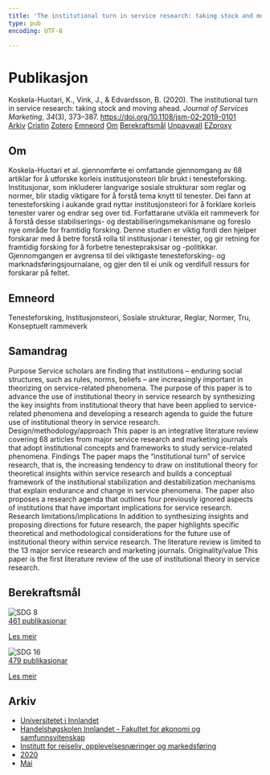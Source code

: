 ```yaml
---
title: 'The institutional turn in service research: taking stock and moving ahead'
type: pub
encoding: UTF-8

---
```

<h1>Publikasjon</h1>
<article id="csl-bib-container-V7PH3MZC" class="csl-bib-container">
  <div class="csl-bib-body"> <div class="csl-entry">Koskela-Huotari, K., Vink, J., &#38; Edvardsson, B. (2020). The institutional turn in service research: taking stock and moving ahead. <i>Journal of Services Marketing</i>, <i>34</i>(3), 373–387. <a href="https://doi.org/10.1108/jsm-02-2019-0101">https://doi.org/10.1108/jsm-02-2019-0101</a></div> </div>
  <div class="csl-bib-buttons">
    <a href="#taxonomy-article-V7PH3MZC" alt="archive" class="csl-bib-button">Arkiv</a>
    <a href="https://app.cristin.no/results/show.jsf?id=1810209" alt="Cristin" class="csl-bib-button">Cristin</a>
    <a href="http://zotero.org/groups/5881554/items/V7PH3MZC" alt="Zotero" class="csl-bib-button">Zotero</a>
    <a href="#keywords-article-V7PH3MZC" alt="keywords" class="csl-bib-button">Emneord</a>
    <a href="#about-article-V7PH3MZC" alt="about_pub" class="csl-bib-button">Om</a>
    <a href="#sdg-article-V7PH3MZC" alt="sdg" class="csl-bib-button">Berekraftsmål</a>
    <a href="https://doi.org/10.1108/jsm-02-2019-0101" alt="Unpaywall" class="csl-bib-button">Unpaywall</a>
    <a href="https://doi.org/10.1108/jsm-02-2019-0101" alt="EZproxy" class="csl-bib-button">EZproxy</a>
  </div>
  <div id="csl-bib-meta-container-V7PH3MZC"></div>
</article>
<div id="csl-bib-meta-V7PH3MZC" class="csl-bib-meta">
  <article id="about-article-V7PH3MZC" class="about_pub-article">
    <h1>Om</h1>
    Koskela-Huotari et al. gjennomførte ei omfattande gjennomgang av 68 artiklar for å utforske korleis institusjonsteori blir brukt i tenesteforsking. Institusjonar, som inkluderer langvarige sosiale strukturar som reglar og normer, blir stadig viktigare for å forstå tema knytt til tenester. Dei fann at tenesteforsking i aukande grad nyttar institusjonsteori for å forklare korleis tenester varer og endrar seg over tid. Forfattarane utvikla eit rammeverk for å forstå desse stabiliserings- og destabiliseringsmekanismane og foreslo nye område for framtidig forsking. Denne studien er viktig fordi den hjelper forskarar med å betre forstå rolla til institusjonar i tenester, og gir retning for framtidig forsking for å forbetre tenestepraksisar og -politikkar. Gjennomgangen er avgrensa til dei viktigaste tenesteforsking- og marknadsføringsjournalane, og gjer den til ei unik og verdifull ressurs for forskarar på feltet.
  </article>
  <article id="keywords-article-V7PH3MZC" class="keywords-article">
    <h1>Emneord</h1>
    Tenesteforsking, Institusjonsteori, Sosiale strukturar, Reglar, Normer, Tru, Konseptuelt rammeverk
  </article>
  <article id="abstract-article-V7PH3MZC" class="abstract-article">
    <h1>Samandrag</h1>
    Purpose Service scholars are finding that institutions – enduring social structures, such as rules, norms, beliefs – are increasingly important in theorizing on service-related phenomena. The purpose of this paper is to advance the use of institutional theory in service research by synthesizing the key insights from institutional theory that have been applied to service-related phenomena and developing a research agenda to guide the future use of institutional theory in service research. Design/methodology/approach This paper is an integrative literature review covering 68 articles from major service research and marketing journals that adopt institutional concepts and frameworks to study service-related phenomena. Findings The paper maps the “institutional turn” of service research, that is, the increasing tendency to draw on institutional theory for theoretical insights within service research and builds a conceptual framework of the institutional stabilization and destabilization mechanisms that explain endurance and change in service phenomena. The paper also proposes a research agenda that outlines four previously ignored aspects of institutions that have important implications for service research. Research limitations/implications In addition to synthesizing insights and proposing directions for future research, the paper highlights specific theoretical and methodological considerations for the future use of institutional theory within service research. The literature review is limited to the 13 major service research and marketing journals. Originality/value This paper is the first literature review of the use of institutional theory in service research.
  </article>
  <article id="sdg-article-V7PH3MZC" class="sdg-article">
    <h1>Berekraftsmål</h1>
    <div class="sdg-container"><div id="sdg8" class="sdg">
        <img src="{{< params subfolder >}}images/sdg/sdg08_nn.png" class="image" alt="SDG 8">
        <div class="sdg-overlay">
          <a href="/nn/archive/?key=?sdg=8#archive" class="sdg-publication-count"><span>461</span> publikasjonar</a>
          <p><a href="https://fn.no/om-fn/fns-baerekraftsmaal/anstendig-arbeid-og-oekonomisk-vekst?lang=nno-NO" class="sdg-read-more">Les meir</a></p>
        </div>
      </div> <div id="sdg16" class="sdg">
        <img src="{{< params subfolder >}}images/sdg/sdg16_nn.png" class="image" alt="SDG 16">
        <div class="sdg-overlay">
          <a href="/nn/archive/?key=?sdg=16#archive" class="sdg-publication-count"><span>479</span> publikasjonar</a>
          <p><a href="https://fn.no/om-fn/fns-baerekraftsmaal/fred-rettferdighet-og-velfungerende-institusjoner?lang=nno-NO" class="sdg-read-more">Les meir</a></p>
        </div>
      </div></div>
  </article>
  <article id="taxonomy-article-V7PH3MZC" class="taxonomy-article">
    <h1>Arkiv</h1>
    <ul>
      <li>
        <a href="/nn/archive/?key=3DCRN523">Universitetet i Innlandet</a>
      </li>
      <li>
        <a href="/nn/archive/?key=DU8Q9LN9">Handelshøgskolen Innlandet - Fakultet for økonomi og samfunnsvitenskap</a>
      </li>
      <li>
        <a href="/nn/archive/?key=HTIZLGPZ">Institutt for reiseliv, opplevelsesnæringer og markedsføring</a>
      </li>
      <li>
        <a href="/nn/archive/?key=6V8B4IYP">2020</a>
      </li>
      <li>
        <a href="/nn/archive/?key=D72HBFQ3">Mai</a>
      </li>
    </ul>
  </article>
</div>

